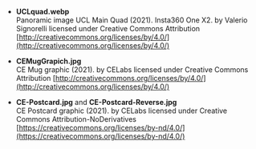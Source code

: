 * **UCLquad.webp** <br>
Panoramic image UCL Main Quad (2021). Insta360 One X2. by Valerio Signorelli licensed under Creative Commons Attribution [http://creativecommons.org/licenses/by/4.0/](http://creativecommons.org/licenses/by/4.0/)

* **CEMugGrapich.jpg** <br>
CE Mug graphic (2021). by CELabs licensed under Creative Commons Attribution [http://creativecommons.org/licenses/by/4.0/](http://creativecommons.org/licenses/by/4.0/)

* **CE-Postcard.jpg** and **CE-Postcard-Reverse.jpg**  <br>
CE Postcard graphic (2021). by CELabs licensed under Creative Commons Attribution-NoDerivatives [https://creativecommons.org/licenses/by-nd/4.0/](https://creativecommons.org/licenses/by-nd/4.0/)
